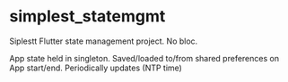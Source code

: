 # simplest_statemgmt

Siplestt Flutter state management project.
No bloc.

App state held in singleton.
Saved/loaded to/from shared preferences on App start/end.
Periodically updates (NTP time)

